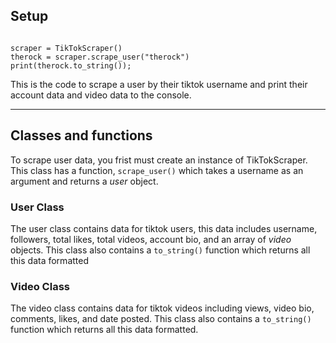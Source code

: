 <h2>Setup</h2>

<code>
scraper = TikTokScraper()
therock = scraper.scrape_user("therock")
print(therock.to_string());
</code>

<p>This is the code to scrape a user by their tiktok username and print their account data and video data to the console.</p>

<hr>

<h2>Classes and functions</h2>

<p>To scrape user data, you frist must create an instance of TikTokScraper. This class has a function, <code>scrape_user()</code> which takes a username as an argument and returns a <i>user</i> object.</p>

<h3>User Class</h3>
  
<p> The user class contains data for tiktok users, this data includes username, followers, total likes, total videos, account bio, and an array of <i>video</i> objects. This class also contains a <code>to_string()</code> function which returns all  this data formatted</p>

<h3>Video Class</h3>
<p> The video class contains data for tiktok videos including views, video bio, comments, likes, and date posted. This class also contains a <code>to_string()</code> function which returns all  this data formatted.</p>
